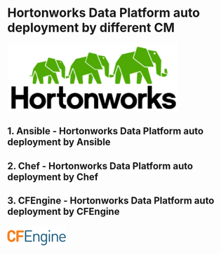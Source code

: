 # Hortonworks Data Platform auto deployment by different CM

<img src="imgs/hortonworks_logo.png"/>

## 1. Ansible - Hortonworks Data Platform auto deployment by Ansible

## 2. Chef - Hortonworks Data Platform auto deployment by Chef

## 3. CFEngine - Hortonworks Data Platform auto deployment by CFEngine

<img src="imgs/cfengine_logo.png"/>
